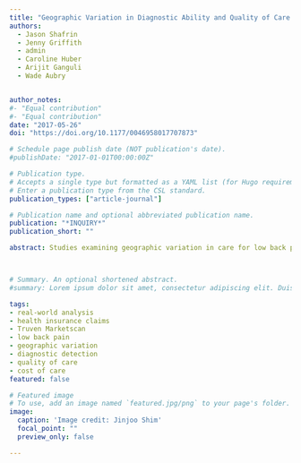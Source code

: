 ```yaml
---
title: "Geographic Variation in Diagnostic Ability and Quality of Care Metrics: A Case Study of Ankylosing Spondylitis and Low Back Pain" 
authors:
  - Jason Shafrin
  - Jenny Griffith
  - admin
  - Caroline Huber
  - Arijit Ganguli
  - Wade Aubry


author_notes:
#- "Equal contribution"
#- "Equal contribution"
date: "2017-05-26"
doi: "https://doi.org/10.1177/0046958017707873"

# Schedule page publish date (NOT publication's date).
#publishDate: "2017-01-01T00:00:00Z"

# Publication type.
# Accepts a single type but formatted as a YAML list (for Hugo requirements).
# Enter a publication type from the CSL standard.
publication_types: ["article-journal"]

# Publication name and optional abbreviated publication name.
publication: "*INQUIRY*"
publication_short: ""

abstract: Studies examining geographic variation in care for low back pain often focus on process and outcome measures conditional on patient diagnosis but generally do not take into account a physician’s ability to diagnose the root cause of low back pain. In our case study, we used increased detection of ankylosing spondylitis—a relatively rare inflammatory back disease—as a proxy for diagnostic ability and measured the relationship between ankylosing spondylitis detection, potentially inappropriate low back pain care, and cost. Using 5 years of health insurance claims data, we found significant variation in ankylosing spondylitis detection across metropolitan statistical areas (MSAs), with 8.1% of the variation in detection explained by a region’s racial composition. Furthermore, low back pain patients in MSAs with higher ankylosing spondylitis detection had 7.9% lower use of corticosteroids, 9.0% lower use of opioids, and 8.2% lower pharmacy cost, compared with patients living in low-detection MSAs.



# Summary. An optional shortened abstract.
#summary: Lorem ipsum dolor sit amet, consectetur adipiscing elit. Duis posuere tellus ac convallis placerat. Proin tincidunt magna sed ex sollicitudin condimentum.

tags: 
- real-world analysis
- health insurance claims
- Truven Marketscan 
- low back pain
- geographic variation
- diagnostic detection
- quality of care
- cost of care
featured: false

# Featured image
# To use, add an image named `featured.jpg/png` to your page's folder. 
image:
  caption: 'Image credit: Jinjoo Shim'
  focal_point: ""
  preview_only: false

---
```

